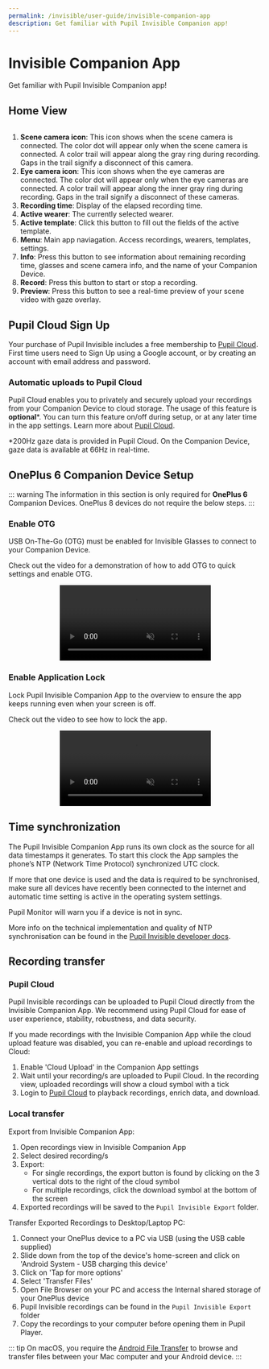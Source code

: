 ```yaml
---
permalink: /invisible/user-guide/invisible-companion-app
description: Get familiar with Pupil Invisible Companion app!
---
```


# Invisible Companion App
Get familiar with Pupil Invisible Companion app!

## Home View
<div class="pb-4" style="display:flex;justify-content:center;">
  <v-img
  :src="require('../../media/invisible/invisible-companion-app/invisible-companion-intro.jpg')"
  max-width=80%
  >
  </v-img>
</div>

1. **Scene camera icon**: This icon shows when the scene camera is connected. The color dot will appear only when the scene camera is connected. A color trail will appear along the gray ring during recording. Gaps in the trail signify a disconnect of this camera.
2. **Eye camera icon**: This icon shows when the eye cameras are connected. The color dot will appear only when the eye cameras are connected. A color trail will appear along the inner gray ring during recording. Gaps in the trail signify a disconnect of these cameras.
3. **Recording time**: Display of the elapsed recording time.
4. **Active wearer**: The currently selected wearer.
5. **Active template**: Click this button to fill out the fields of the active template.
6. **Menu**: Main app naviagation. Access recordings, wearers, templates, settings.
7. **Info**: Press this button to see information about remaining recording time, glasses and scene camera info, and the name of your Companion Device.
8. **Record**: Press this button to start or stop a recording.
9. **Preview**: Press this button to see a real-time preview of your scene video with gaze overlay.


## Pupil Cloud Sign Up

Your purchase of Pupil Invisible includes a free membership to [Pupil Cloud](/cloud). First time users need to Sign Up 
using a Google account, or by creating an account with email address and password.

### Automatic uploads to Pupil Cloud

Pupil Cloud enables you to privately and securely upload your recordings from your Companion Device to cloud storage. 
The usage of this feature is **optional***. You can turn this feature on/off during setup, or at any later time in the 
app settings. Learn more about [Pupil Cloud](/cloud).

*200Hz gaze data is provided in Pupil Cloud. On the Companion Device, gaze data is available at 66Hz in real-time.
<v-divider></v-divider>

## OnePlus 6 Companion Device Setup

::: warning
The information in this section is only required for **OnePlus 6** Companion Devices. OnePlus 8 devices do not require the below steps.
:::

### Enable OTG
USB On-The-Go (OTG) must be enabled for Invisible Glasses to connect to your Companion Device.

Check out the video for a demonstration of how to add OTG to quick settings and enable OTG.

<div style="display:flex;flex-direction:row;justify-content:center;" class="pb-4">
    <video style="max-height: 700px;" controls muted>
      <source src="../../media/invisible/invisible-companion-app/videos/usb_otg_oneplus6.mp4" type="video/mp4">
    </video>
</div>


### Enable Application Lock

Lock Pupil Invisible Companion App to the overview to ensure the app keeps running even when your screen is off.

Check out the video to see how to lock the app.

<div style="display:flex;flex-direction:row;justify-content:center;" class="pb-4">
   <video style="max-height: 700px;" controls muted>
     <source src="../../media/invisible/invisible-companion-app/videos/app_lock_oneplus6.mp4" type="video/mp4">
   </video>
</div>

## Time synchronization

The Pupil Invisible Companion App runs its own clock as the source for all data timestamps it generates. To start this clock the App samples the phone’s NTP (Network Time Protocol) synchronized UTC clock.

If more that one device is used and the data is required to be synchronised, make sure all devices have recently been connected to the internet and automatic time setting is active in the operating system settings.

Pupil Monitor will warn you if a device is not in sync.

More info on the technical implementation and quality of NTP synchronisation can be found in the [Pupil Invisible developer docs](/developer/invisible/#time-synchronization "Pupil Invisible developer docs - time synchronization").

## Recording transfer
### Pupil Cloud

Pupil Invisible recordings can be uploaded to Pupil Cloud directly from the Invisible Companion App. We recommend using Pupil Cloud for ease of user experience, stability, robustness, and data security. 

If you made recordings with the Invisible Companion App while the cloud upload feature was disabled, you can re-enable and upload recordings to Cloud:

1) Enable 'Cloud Upload' in the Companion App settings
2) Wait until your recording/s are uploaded to Pupil Cloud. In the recording view, uploaded recordings will show a cloud symbol with a tick
3) Login to [Pupil Cloud](https://cloud.pupil-labs.com "Pupil Cloud") to playback recordings, enrich data, and download.

### Local transfer
Export from Invisible Companion App:
1) Open recordings view in Invisible Companion App
2) Select desired recording/s
3) Export:
   * For single recordings, the export button is found by clicking on the 3 vertical dots to 
     the right of the cloud symbol
   * For multiple recordings, click the download symbol at the bottom of the screen    
4) Exported recordings will be saved to the `Pupil Invisible Export` folder.
    
Transfer Exported Recordings to Desktop/Laptop PC:
1) Connect your OnePlus device to a PC via USB (using the USB cable supplied)
2) Slide down from the top of the device's home-screen and click on 'Android System - USB charging this device'
3) Click on 'Tap for more options'
4) Select 'Transfer Files'
5) Open File Browser on your PC and access the Internal shared storage of your OnePlus device
6) Pupil Invisible recordings can be found in the `Pupil Invisible Export` folder
7) Copy the recordings to your computer before opening them in Pupil Player.

::: tip
On macOS, you require the <a href="https://www.android.com/filetransfer/" alt="Android File Transfer website">Android File Transfer</a> to browse and transfer files between your Mac computer and your Android device.
:::
